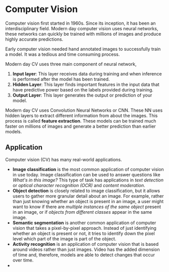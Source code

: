 # Computer Vision

Computer vision first started in 1960s. Since its inception, it has been an interdisciplinary field. Modern day computer vision uses neural networks, these networks can quickly be trained with millions of images and produce highly accurate predictions.

Early computer vision needed hand annotated images to successfully train a model. It was a tedious and time consuming process.

Modern day CV uses three main component of neural network,

1. **Input layer**: This layer receives data during training and when inference is performed after the model has been trained.
2. **Hidden Layer**: This layer finds important features in the input data that have predictive power based on the labels provided during training.
3. **Output Layer**: This layer generates the output or prediction of your model.

Modern day CV uses Convolution Neural Networks or CNN. These NN uses hidden layers to extract different information from about the images. This process is called **feature extraction**. These models can be trained much faster on millions of images and generate a better prediction than earlier models.

## Application

Computer vision (CV) has many real-world applications. 

* **Image classification** is the most common application of computer vision in use today. Image classification can be used to answer questions like *What's in this image?* This type of task has applications in *text detection* or *optical character recognition (OCR)* and *content moderation*.
* **Object detection** is closely related to image classification, but it allows users to gather more granular detail about an image. For example, rather than just knowing whether an object is present in an image, a user might want to know if there are *multiple instances of the same object* present in an image, or if *objects from different classes* appear in the same image.
* **Semantic segmentation** is another common application of computer vision that takes a pixel-by-pixel approach. Instead of just identifying whether an object is present or not, it tries to identify down the pixel level which part of the image is part of the object.
* **Activity recognition** is an application of computer vision that is based around videos rather than just images. Video has the added dimension of time and, therefore, models are able to detect changes that occur over time.
* 



